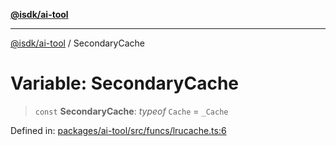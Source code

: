 [**@isdk/ai-tool**](../README.md)

***

[@isdk/ai-tool](../globals.md) / SecondaryCache

# Variable: SecondaryCache

> `const` **SecondaryCache**: *typeof* `Cache` = `_Cache`

Defined in: [packages/ai-tool/src/funcs/lrucache.ts:6](https://github.com/isdk/ai-tool.js/blob/62dd65284e1c50d2e8546a14ae292154369bdb2c/src/funcs/lrucache.ts#L6)
